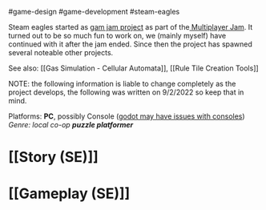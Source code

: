 #game-design #game-development #steam-eagles

Steam eagles started as [gam jam project][1] as part of the[ Multiplayer Jam][2].  It turned out to be so much fun to work on, we (mainly myself) have continued with it after the jam ended.  Since then the project has spawned several noteable other projects.  

See also: [[Gas Simulation - Cellular Automata]], [[Rule Tile Creation Tools]]


NOTE: the following information is liable to change completely as the project develops, the following was written on 9/2/2022 so keep that in mind.

Platforms: **PC**, possibly Console ([godot may have issues with consoles][3])
_Genre: local co-op **puzzle platformer**_


# [[Story (SE)]]


# [[Gameplay (SE)]]




[1]: https://itch.io/jam/multiplayer/rate/1652756
[2]: https://itch.io/jam/multiplayer
[3]: https://docs.godotengine.org/en/3.0/tutorials/platform/consoles.html#:~:text=Godot%20does%20not%20officially%20support,have%20such%20a%20legal%20figure.




